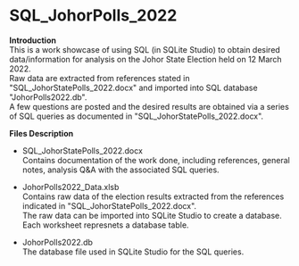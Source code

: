 # SQL_JohorPolls_2022

__Introduction__ <br>
This is a work showcase of using SQL (in SQLite Studio) to obtain desired data/information for analysis on the Johor State Election held on 12 March 2022. <br>
Raw data are extracted from references stated in "SQL_JohorStatePolls_2022.docx" and imported into SQL database "JohorPolls2022.db". <br>
A few questions are posted and the desired results are obtained via a series of SQL queries as documented in "SQL_JohorStatePolls_2022.docx". <br>

__Files Description__ <br>
* SQL_JohorStatePolls_2022.docx <br>
Contains documentation of the work done, including references, general notes, analysis Q&A with the associated SQL queries.

* JohorPolls2022_Data.xlsb <br>
Contains raw data of the election results extracted from the references indicated in "SQL_JohorStatePolls_2022.docx". <br>
The raw data can be imported into SQLite Studio to create a database. <br>
Each worksheet represnets a database table.

* JohorPolls2022.db <br>
The database file used in SQLite Studio for the SQL queries.
